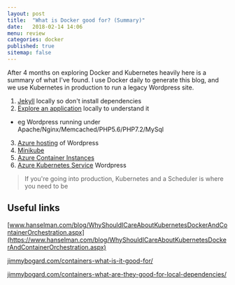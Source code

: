 ```yaml
---
layout: post
title:  "What is Docker good for? (Summary)"
date:   2018-02-14 14:06
menu: review
categories: docker 
published: true 
sitemap: false
---
```

After 4 months on exploring Docker and Kubernetes heavily here is a summary of what I've found. I use Docker daily to generate this blog, and we use Kubernetes in production to run a legacy Wordpress site.

1. [Jekyll](/jekyll/2018/01/25/Jekyll-and-Docker) locally so don't install dependencies
2. [Explore an application](/docker/2018/02/01/Wordpress-on-Docker) locally to understand it
  - eg Wordpress running under Apache/Nginx/Memcached/PHP5.6/PHP7.2/MySql
3. [Azure hosting](/wordpress/2018/02/14/Where-to-host-wordpress) of Wordpress 
4. [Minikube](/kubernetes/2018/03/12/Kubernetes-Commands)
5. [Azure Container Instances](/azure/2018/03/01/Azure-and-Containers)
6. [Azure Kubernetes Service](/wordpress/2018/04/19/Wordpress-in-AKS) Wordpress

> If you're going into production, Kubernetes and a Scheduler is where you need to be 

## Useful links

[www.hanselman.com/blog/WhyShouldICareAboutKubernetesDockerAndContainerOrchestration.aspx](https://www.hanselman.com/blog/WhyShouldICareAboutKubernetesDockerAndContainerOrchestration.aspx)

[jimmybogard.com/containers-what-is-it-good-for/](https://jimmybogard.com/containers-what-is-it-good-for/)

[jimmybogard.com/containers-what-are-they-good-for-local-dependencies/](https://jimmybogard.com/containers-what-are-they-good-for-local-dependencies/)
